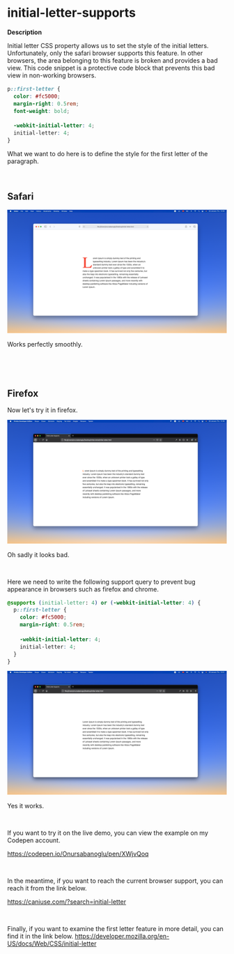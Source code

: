 # initial-letter-supports

**Description**

Initial letter CSS property allows us to set the style of the initial letters. Unfortunately, only the safari browser supports this feature. In other browsers, the area belonging to this feature is broken and provides a bad view. This code snippet is a protective code block that prevents this bad view in non-working browsers.

```css
p::first-letter {
  color: #fc5000;
  margin-right: 0.5rem;
  font-weight: bold;

  -webkit-initial-letter: 4;
  initial-letter: 4;
}
```

What we want to do here is to define the style for the first letter of the paragraph.

<p>&nbsp;</p>

## Safari
![Safari](browsers/Safari.png?raw=true)

Works perfectly smoothly.

<p>&nbsp;</p>
<p>&nbsp;</p>

## Firefox
Now let's try it in firefox.

![Firefox-no-supports](browsers/firefox-no-supports.png?raw=true)

Oh sadly it looks bad.

<p>&nbsp;</p>

Here we need to write the following support query to prevent bug appearance in browsers such as firefox and chrome.

```css
@supports (initial-letter: 4) or (-webkit-initial-letter: 4) {
  p::first-letter {
    color: #fc5000;
    margin-right: 0.5rem;

    -webkit-initial-letter: 4;
    initial-letter: 4;
  }
}
```

![Firefox-supports](browsers/firefox-supports.png?raw=true)

Yes it works.


<p>&nbsp;</p>
If you want to try it on the live demo, you can view the example on my Codepen account.

https://codepen.io/Onursabanoglu/pen/XWjvQoq


<p>&nbsp;</p>


In the meantime, if you want to reach the current browser support, you can reach it from the link below.

https://caniuse.com/?search=initial-letter


<p>&nbsp;</p>


Finally, if you want to examine the first letter feature in more detail, you can find it in the link below.
https://developer.mozilla.org/en-US/docs/Web/CSS/initial-letter
